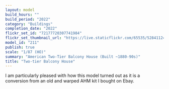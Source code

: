 ```yaml
---
layout: model
build_hours: ""
build_period: "2022"
category: "Buildings"
completion_date: "2022"
flickr_set_id: "72177720307741984"
flickr_set_thumbnail_url: "https://live.staticflickr.com/65535/52841124045_6ddbb02b98_m.jpg"
model_id: "211"
publish: true
scale: "1/87 (HO)"
summary: "American Two-Tier Balcony House (Built ~1880-90s)"
title: "Two-tier Balcony House"
---
```


I am particularly pleased with how this model turned out as it is a conversion from an old and warped AHM kit I bought on Ebay.

